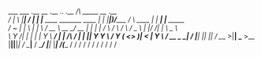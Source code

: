 
  ___ ___  .__    __   .__                           ._. .__ /\           _____            __    .__             
 /   |   \ |__| _/  |_ |  |__    ____ _______   ____ | | |__|)/_____     /     \    ____  |  | __|  |__  _____   
/    ~    \|  | \   __\|  |  \ _/ __ \\_  __ \_/ __ \| | |  | /     \   /  \ /  \  /  _ \ |  |/ /|  |  \ \__  \  
\    Y    /|  |  |  |  |   Y  \\  ___/ |  | \/\  ___/ \| |  ||  Y Y  \ /    Y    \(  <_> )|    < |   Y  \ / __ \_
 \___|_  / |__|  |__|  |___|  / \___  >|__|    \___  >__ |__||__|_|  / \____|__  / \____/ |__|_ \|___|  /(____  /
       \/                   \/      \/             \/ \/           \/          \/              \/     \/      \/ 
                                                                                                                            
<!---
20520005/20520005 is a ✨ special ✨ repository because its `README.md` (this file) appears on your GitHub profile.
You can click the Preview link to take a look at your changes.
--->
